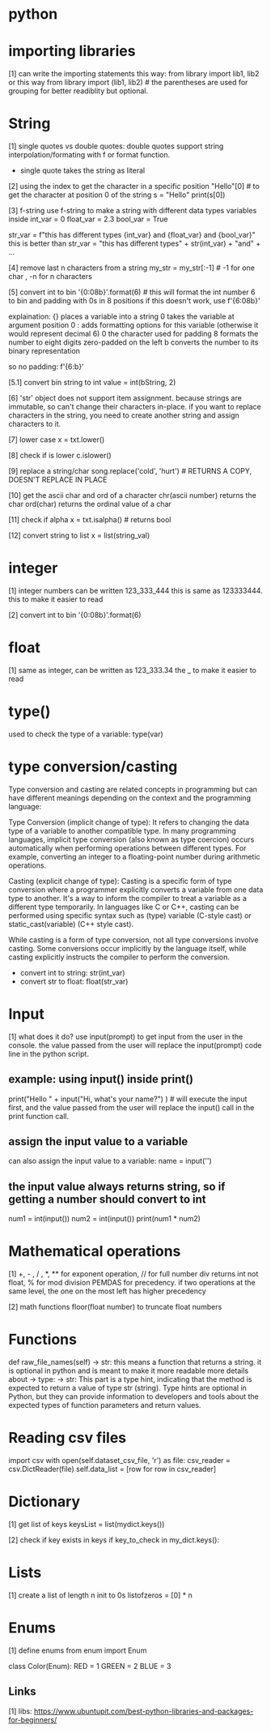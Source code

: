 # python

# importing libraries
[1] can write the importing statements this way: from library import lib1, lib2 
or this way from library import (lib1, lib2) # the parentheses are used for grouping for better readiblity but optional.

# String
[1] single quotes vs double quotes: double quotes support string interpolation/formating with f or format function.
- single quote takes the string as literal

[2] using the index to get the character in a specific position 
"Hello"[0] # to get the character at position 0 of the string 
s = "Hello"
print(s[0])

[3] f-string
use f-string to make a string with different data types variables inside 
int_var = 0
float_var = 2.3
bool_var = True

str_var = f"this has different types {int_var} and {float_var} and {bool_var}" 
this is better than 
str_var = "this has different types" + str(int_var) + "and" + ...

[4] remove last n characters from a string
my_str = my_str[:-1] # -1 for one char , -n for n characters

[5] convert int to bin 
'{0:08b}'.format(6) # this will format the int number 6 to bin and padding with 0s in 8 positions
if this doesn't work, use f'{6:08b}'

explaination:
{} places a variable into a string
0 takes the variable at argument position 0
: adds formatting options for this variable (otherwise it would represent decimal 6)
0 the character used for padding
8 formats the number to eight digits zero-padded on the left
b converts the number to its binary representation

so no padding: f'{6:b}'

[5.1] convert bin string to int 
value = int(bString, 2)

[6] 'str' object does not support item assignment. because strings are immutable, so can't change their characters in-place.
if you want to replace characters in the string, you need to create another string and assign characters to it. 

[7] lower case
x = txt.lower()

[8] check if is lower 
c.islower()

[9] replace a string/char
song.replace('cold', 'hurt') # RETURNS A COPY, DOESN'T REPLACE IN PLACE

[10] get the ascii char and ord of a character
chr(ascii number) returns the char
ord(char) returns the ordinal value of a char

[11] check if alpha
x = txt.isalpha() # returns bool

[12] convert string to list
x = list(string_val)
 
# integer
[1] integer numbers can be written 123_333_444 this is same as 123333444. this to make it easier to read

[2] convert int to bin '{0:08b}'.format(6) 

# float 
[1] same as integer, can be written as 123_333.34 the _ to make it easier to read

# type() 
used to check the type of a variable: type(var) 

# type conversion/casting 
Type conversion and casting are related concepts in programming but can have different meanings depending on the context and the programming language:

Type Conversion (implicit change of type): It refers to changing the data type of a variable to another compatible type. In many programming languages, implicit type conversion (also known as type coercion) occurs automatically when performing operations between different types. For example, converting an integer to a floating-point number during arithmetic operations.

Casting (explicit change of type): Casting is a specific form of type conversion where a programmer explicitly converts a variable from one data type to another. It's a way to inform the compiler to treat a variable as a different type temporarily. In languages like C or C++, casting can be performed using specific syntax such as (type) variable (C-style cast) or static_cast<type>(variable) (C++ style cast).

While casting is a form of type conversion, not all type conversions involve casting. Some conversions occur implicitly by the language itself, while casting explicitly instructs the compiler to perform the conversion.

- convert int to string: str(int_var)
- convert str to float: float(str_var)

# Input
[1] what does it do? 
use input(prompt) to get input from the user in the console. the value passed from the user will replace the 
input(prompt) code line in the python script.

example: using input() inside print()
-------------------------------------
print("Hello " + input("Hi, what's your name?") ) # will execute the input first, and the value passed from the user will replace the input() call in the print function call.

assign the input value to a variable 
------------------------------------
can also assign the input value to a variable: name = input('')

the input value always returns string, so if getting a number should convert to int
-----------------------------------------------------------------------------------
num1 = int(input())
num2 = int(input())
print(num1 * num2)

# Mathematical operations
[1] +, - , / , *, ** for exponent operation, // for full number div returns int not float, % for mod division
PEMDAS for precedency. if two operations at the same level, the one on the most left has higher precedency

[2] math functions 
floor(float number) to truncate float numbers 

# Functions 
def raw_file_names(self) -> str: 
this means a function that returns a string. it is optional in python and is meant to make it more readable
more details about -> type: -> str: This part is a type hint, indicating that the method is expected to return a value of type str (string). Type hints are optional in Python, but they can provide information to developers and tools about the expected types of function parameters and return values.

# Reading csv files
import csv
with open(self.dataset_csv_file, 'r') as file:
    csv_reader = csv.DictReader(file)
    self.data_list = [row for row in csv_reader]

# Dictionary
[1] get list of keys
keysList = list(mydict.keys()) 

[2] check if key exists in keys
if key_to_check in my_dict.keys():

# Lists
[1] create a list of length n init to 0s
 listofzeros = [0] * n 
 
# Enums 
[1] define enums
from enum import Enum 

class Color(Enum):
RED = 1
GREEN = 2
BLUE = 3 

Links
-----
[1] libs: https://www.ubuntupit.com/best-python-libraries-and-packages-for-beginners/   
